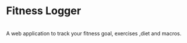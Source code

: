 <h1>Fitness Logger</h1>
<br>
A web application to track your fitness goal, exercises ,diet and macros.
 
